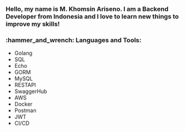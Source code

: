 <h3 align="left">Hello, my name is M. Khomsin Ariseno. I am a Backend Developer from Indonesia and I love to learn new things to improve my skills!</h3>
<h3 align="left">:hammer_and_wrench: Languages and Tools:</h3>
<div align="left">
  <ul>
    <li>Golang</li>
    <li>SQL</li>
    <li>Echo</li>
    <li>GORM</li>
    <li>MySQL</li>
    <li>RESTAPI</li>
    <li>SwaggerHub</li>
    <li>AWS</li>
    <li>Docker</li>
    <li>Postman</li>
    <li>JWT</li>
    <li>CI/CD</li>
  </ul>
</div>
<!---
Onesira25/Onesira25 is a ✨ special ✨ repository because its `README.md` (this file) appears on your GitHub profile.
You can click the Preview link to take a look at your changes.
--->
